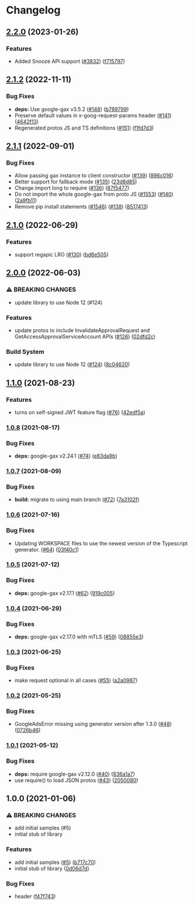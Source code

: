 # Changelog

## [2.2.0](https://github.com/googleapis/google-cloud-node/compare/access-approval-v2.1.2...access-approval-v2.2.0) (2023-01-26)


### Features

* Added Snooze API support ([#3832](https://github.com/googleapis/google-cloud-node/issues/3832)) ([f715797](https://github.com/googleapis/google-cloud-node/commit/f715797a46cdd2bf4dffc1a82378986941fd6d79))

## [2.1.2](https://github.com/googleapis/nodejs-access-approval/compare/v2.1.1...v2.1.2) (2022-11-11)


### Bug Fixes

* **deps:** Use google-gax v3.5.2 ([#148](https://github.com/googleapis/nodejs-access-approval/issues/148)) ([b789799](https://github.com/googleapis/nodejs-access-approval/commit/b7897999b970ca291f268d313367a750d3a8971d))
* Preserve default values in x-goog-request-params header ([#141](https://github.com/googleapis/nodejs-access-approval/issues/141)) ([4642f13](https://github.com/googleapis/nodejs-access-approval/commit/4642f13b2f1b2931a3405069607f9331809605b6))
* Regenerated protos JS and TS definitions ([#151](https://github.com/googleapis/nodejs-access-approval/issues/151)) ([f1fd7d3](https://github.com/googleapis/nodejs-access-approval/commit/f1fd7d3257c3fd3b3c55914838c0f21480aab5dd))

## [2.1.1](https://github.com/googleapis/nodejs-access-approval/compare/v2.1.0...v2.1.1) (2022-09-01)


### Bug Fixes

* Allow passing gax instance to client constructor ([#139](https://github.com/googleapis/nodejs-access-approval/issues/139)) ([896c016](https://github.com/googleapis/nodejs-access-approval/commit/896c0165305b11015a92c7a87c860e9bb7c2c2c6))
* Better support for fallback mode ([#135](https://github.com/googleapis/nodejs-access-approval/issues/135)) ([23d8d85](https://github.com/googleapis/nodejs-access-approval/commit/23d8d85d8d2ff53333fb5671a02230aaa0045223))
* Change import long to require ([#136](https://github.com/googleapis/nodejs-access-approval/issues/136)) ([87f5477](https://github.com/googleapis/nodejs-access-approval/commit/87f5477aa38f970d310a8d7e70b5f09d51e6d50c))
* Do not import the whole google-gax from proto JS ([#1553](https://github.com/googleapis/nodejs-access-approval/issues/1553)) ([#140](https://github.com/googleapis/nodejs-access-approval/issues/140)) ([2a9fb11](https://github.com/googleapis/nodejs-access-approval/commit/2a9fb11dfe110e5de78762fa86504d3eeb4046d0))
* Remove pip install statements ([#1546](https://github.com/googleapis/nodejs-access-approval/issues/1546)) ([#138](https://github.com/googleapis/nodejs-access-approval/issues/138)) ([8517413](https://github.com/googleapis/nodejs-access-approval/commit/851741340fca5036ea819c41cb1188b33a181c1c))

## [2.1.0](https://github.com/googleapis/nodejs-access-approval/compare/v2.0.0...v2.1.0) (2022-06-29)


### Features

* support regapic LRO ([#130](https://github.com/googleapis/nodejs-access-approval/issues/130)) ([bd6e505](https://github.com/googleapis/nodejs-access-approval/commit/bd6e5057024a00800cf343e1715023744c42dca1))

## [2.0.0](https://github.com/googleapis/nodejs-access-approval/compare/v1.1.0...v2.0.0) (2022-06-03)


### ⚠ BREAKING CHANGES

* update library to use Node 12 (#124)

### Features

* update protos to include InvalidateApprovalRequest and GetAccessApprovalServiceAccount APIs ([#126](https://github.com/googleapis/nodejs-access-approval/issues/126)) ([02dfd2c](https://github.com/googleapis/nodejs-access-approval/commit/02dfd2c72e8a87ac3ffebeb40dfa68808b159234))


### Build System

* update library to use Node 12 ([#124](https://github.com/googleapis/nodejs-access-approval/issues/124)) ([8c04620](https://github.com/googleapis/nodejs-access-approval/commit/8c04620a20559f41b173be0add720d5e1dcd05f0))

## [1.1.0](https://www.github.com/googleapis/nodejs-access-approval/compare/v1.0.8...v1.1.0) (2021-08-23)


### Features

* turns on self-signed JWT feature flag ([#76](https://www.github.com/googleapis/nodejs-access-approval/issues/76)) ([42edf5a](https://www.github.com/googleapis/nodejs-access-approval/commit/42edf5aebbe0768f1f3cc44c1056b24fc3e2dd1e))

### [1.0.8](https://www.github.com/googleapis/nodejs-access-approval/compare/v1.0.7...v1.0.8) (2021-08-17)


### Bug Fixes

* **deps:** google-gax v2.24.1 ([#74](https://www.github.com/googleapis/nodejs-access-approval/issues/74)) ([e83da9b](https://www.github.com/googleapis/nodejs-access-approval/commit/e83da9b6ffa6ea7f268fd31db64a33ea288e651f))

### [1.0.7](https://www.github.com/googleapis/nodejs-access-approval/compare/v1.0.6...v1.0.7) (2021-08-09)


### Bug Fixes

* **build:** migrate to using main branch ([#72](https://www.github.com/googleapis/nodejs-access-approval/issues/72)) ([7a3102f](https://www.github.com/googleapis/nodejs-access-approval/commit/7a3102f5a7f3d5097c4fb2c7f88e709bc4b14404))

### [1.0.6](https://www.github.com/googleapis/nodejs-access-approval/compare/v1.0.5...v1.0.6) (2021-07-16)


### Bug Fixes

* Updating WORKSPACE files to use the newest version of the Typescript generator. ([#64](https://www.github.com/googleapis/nodejs-access-approval/issues/64)) ([03f40c1](https://www.github.com/googleapis/nodejs-access-approval/commit/03f40c1f1bbbda37467dacf8748a89ac41993015))

### [1.0.5](https://www.github.com/googleapis/nodejs-access-approval/compare/v1.0.4...v1.0.5) (2021-07-12)


### Bug Fixes

* **deps:** google-gax v2.17.1 ([#62](https://www.github.com/googleapis/nodejs-access-approval/issues/62)) ([919c005](https://www.github.com/googleapis/nodejs-access-approval/commit/919c005a4a494cbf7af6df19b86494529ce41fb7))

### [1.0.4](https://www.github.com/googleapis/nodejs-access-approval/compare/v1.0.3...v1.0.4) (2021-06-29)


### Bug Fixes

* **deps:** google-gax v2.17.0 with mTLS ([#59](https://www.github.com/googleapis/nodejs-access-approval/issues/59)) ([08855e3](https://www.github.com/googleapis/nodejs-access-approval/commit/08855e3be2505aac0716e6ee02eb094eddd49880))

### [1.0.3](https://www.github.com/googleapis/nodejs-access-approval/compare/v1.0.2...v1.0.3) (2021-06-25)


### Bug Fixes

* make request optional in all cases ([#55](https://www.github.com/googleapis/nodejs-access-approval/issues/55)) ([a2a0987](https://www.github.com/googleapis/nodejs-access-approval/commit/a2a0987235e81e1c9ec0128b71865dfef2688658))

### [1.0.2](https://www.github.com/googleapis/nodejs-access-approval/compare/v1.0.1...v1.0.2) (2021-05-25)


### Bug Fixes

* GoogleAdsError missing using generator version after 1.3.0 ([#48](https://www.github.com/googleapis/nodejs-access-approval/issues/48)) ([0726b46](https://www.github.com/googleapis/nodejs-access-approval/commit/0726b46325079a0f8d9d942a4429ca80f6f3a2ab))

### [1.0.1](https://www.github.com/googleapis/nodejs-access-approval/compare/v1.0.0...v1.0.1) (2021-05-12)


### Bug Fixes

* **deps:** require google-gax v2.12.0 ([#40](https://www.github.com/googleapis/nodejs-access-approval/issues/40)) ([836a1a7](https://www.github.com/googleapis/nodejs-access-approval/commit/836a1a74d5819060d6525142867ea36ec1958398))
* use require() to load JSON protos ([#43](https://www.github.com/googleapis/nodejs-access-approval/issues/43)) ([2050080](https://www.github.com/googleapis/nodejs-access-approval/commit/2050080f681311b75258a5718810d49c586a1bfc))

## 1.0.0 (2021-01-06)


### ⚠ BREAKING CHANGES

* add initial samples (#5)
* initial stub of library

### Features

* add initial samples ([#5](https://www.github.com/googleapis/nodejs-access-approval/issues/5)) ([b717c70](https://www.github.com/googleapis/nodejs-access-approval/commit/b717c70be561244e8a8be950291c45187b026b0e))
* initial stub of library ([0d06d7d](https://www.github.com/googleapis/nodejs-access-approval/commit/0d06d7d01146af6522f81b61ca926d20c39e9987))


### Bug Fixes

* header ([f47f743](https://www.github.com/googleapis/nodejs-access-approval/commit/f47f7432d2dca856f39171ac5051b3bfd5858d19))
